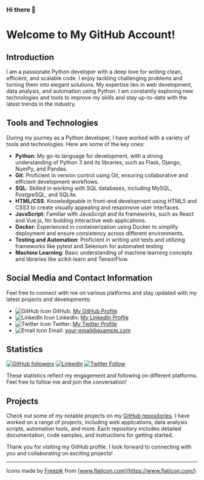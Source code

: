 ### Hi there 👋

<!--
**ATIF176/ATIF176** is a ✨ _special_ ✨ repository because its `README.md` (this file) appears on your GitHub profile.

Here are some ideas to get you started:

- 🔭 I’m currently working on ...
- 🌱 I’m currently learning ...
- 👯 I’m looking to collaborate on ...
- 🤔 I’m looking for help with ...
- 💬 Ask me about ...
- 📫 How to reach me: ...
- 😄 Pronouns: ...
- ⚡ Fun fact: ...
-->
# Welcome to My GitHub Account!

## Introduction

I am a passionate Python developer with a deep love for writing clean, efficient, and scalable code. I enjoy tackling challenging problems and turning them into elegant solutions. My expertise lies in web development, data analysis, and automation using Python. I am constantly exploring new technologies and tools to improve my skills and stay up-to-date with the latest trends in the industry.

## Tools and Technologies

During my journey as a Python developer, I have worked with a variety of tools and technologies. Here are some of the key ones:

- **Python**: My go-to language for development, with a strong understanding of Python 3 and its libraries, such as Flask, Django, NumPy, and Pandas.
- **Git**: Proficient in version control using Git, ensuring collaborative and efficient development workflows.
- **SQL**: Skilled in working with SQL databases, including MySQL, PostgreSQL, and SQLite.
- **HTML/CSS**: Knowledgeable in front-end development using HTML5 and CSS3 to create visually appealing and responsive user interfaces.
- **JavaScript**: Familiar with JavaScript and its frameworks, such as React and Vue.js, for building interactive web applications.
- **Docker**: Experienced in containerization using Docker to simplify deployment and ensure consistency across different environments.
- **Testing and Automation**: Proficient in writing unit tests and utilizing frameworks like pytest and Selenium for automated testing.
- **Machine Learning**: Basic understanding of machine learning concepts and libraries like scikit-learn and TensorFlow.

## Social Media and Contact Information

Feel free to connect with me on various platforms and stay updated with my latest projects and developments:

- ![GitHub Icon](icons/github.png) GitHub: [My GitHub Profile](https://github.com/YourGitHubUsername)
- ![LinkedIn Icon](icons/linkedin.png) LinkedIn: [My LinkedIn Profile](https://www.linkedin.com/in/your-linkedin-profile)
- ![Twitter Icon](icons/twitter.png) Twitter: [My Twitter Profile](https://twitter.com/your-twitter-handle)
- ![Email Icon](icons/email.png) Email: your-email@example.com

## Statistics

[![GitHub followers](https://img.shields.io/github/followers/YourGitHubUsername?style=social)](https://github.com/YourGitHubUsername)
[![LinkedIn](https://img.shields.io/badge/-LinkedIn-blue?style=flat&logo=linkedin&logoColor=white)](https://www.linkedin.com/in/your-linkedin-profile)
[![Twitter Follow](https://img.shields.io/twitter/follow/your-twitter-handle?style=social)](https://twitter.com/your-twitter-handle)

These statistics reflect my engagement and following on different platforms. Feel free to follow me and join the conversation!

## Projects

Check out some of my notable projects on my [GitHub repositories](https://github.com/YourGitHubUsername). I have worked on a range of projects, including web applications, data analysis scripts, automation tools, and more. Each repository includes detailed documentation, code samples, and instructions for getting started.

Thank you for visiting my GitHub profile. I look forward to connecting with you and collaborating on exciting projects!

---

Icons made by [Freepik](https://www.freepik.com) from [www.flaticon.com](https://www.flaticon.com/)
